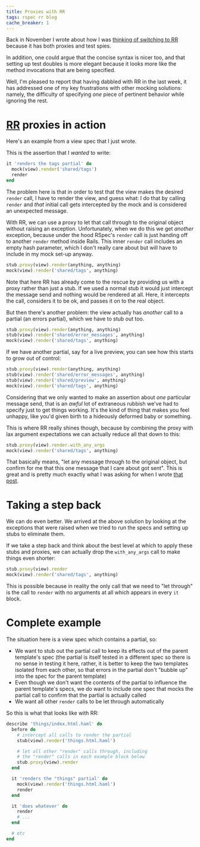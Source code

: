 ```yaml
---
title: Proxies with RR
tags: rspec rr blog
cache_breaker: 1
---
```


Back in November I wrote about how I was [thinking of switching to RR](/blog/thinking-about-switching-to-rr) because it has both proxies and test spies.

In addition, one could argue that the concise syntax is nicer too, and that setting up test doubles is more elegant because it looks more like the method invocations that are being specified.

Well, I'm pleased to report that having dabbled with RR in the last week, it has addressed one of my key frustrations with other mocking solutions: namely, the difficulty of specifying _one_ piece of pertinent behavior while ignoring the rest.

# [RR](/wiki/RR) proxies in action

Here's an example from a view spec that I just wrote.

This is the assertion that I _wanted_ to write:

```ruby
it 'renders the tags partial' do
  mock(view).render('shared/tags')
  render
end
```

The problem here is that in order to test that the view makes the desired `render` call, I have to render the view, and guess what: I do that by calling `render` and _that_ initial call gets intercepted by the mock and is considered an unexpected message.

With RR, we can use a proxy to let that call through to the original object without raising an exception. Unfortunately, when we do this we get _another_ exception, because under the hood RSpec's `render` call is just handing off to another `render` method inside Rails. This inner `render` call includes an empty hash parameter, which I don't really care about but will have to include in my mock set-up anyway.

```ruby
stub.proxy(view).render(anything, anything)
mock(view).render('shared/tags', anything)
```

Note that here RR has already come to the rescue by providing us with a proxy rather than just a stub. If we used a normal stub it would just intercept the message send and nothing would be rendered at all. Here, it intercepts the call, considers it to be ok, and passes it on to the real object.

But then there's another problem: the view actually has _another_ call to a partial (an errors partial), which we have to stub out too.

```ruby
stub.proxy(view).render(anything, anything)
stub(view).render('shared/error_messages', anything)
mock(view).render('shared/tags', anything)
```

If we have another partial, say for a live preview, you can see how this starts to grow out of control:

```ruby
stub.proxy(view).render(anything, anything)
stub(view).render('shared/error_messages', anything)
stub(view).render('shared/preview', anything)
mock(view).render('shared/tags', anything)
```

Considering that we only wanted to make an assertion about _one_ particular message send, that is an _awful_ lot of extraneous rubbish we've had to specify just to get things working. It's the kind of thing that makes you feel unhappy, like you'd given birth to a hideously deformed baby or something.

This is where RR really shines though, because by combining the proxy with lax argument expectations we can actually reduce all that down to this:

```ruby
stub.proxy(view).render.with_any_args
mock(view).render('shared/tags', anything)
```

That basically means, "let any message through to the original object, but confirm for me that this one message that I care about got sent". This is great and is pretty much exactly what I was asking for when I wrote [that post](/blog/thinking-about-switching-to-rr).

# Taking a step back

We can do even better. We arrived at the above solution by looking at the exceptions that were raised when we tried to run the specs and setting up stubs to eliminate them.

If we take a step back and think about the best level at which to apply these stubs and proxies, we can actually drop the `with_any_args` call to make things even shorter:

```ruby
stub.proxy(view).render
mock(view).render('shared/tags', anything)
```

This is possible because in reality the only call that we need to "let through" is the call to `render` with no arguments at all which appears in every `it` block.

# Complete example

The situation here is a view spec which contains a partial, so:

-   We want to stub out the partial call to keep its effects out of the parent template's spec (the partial is itself tested in a different spec so there is no sense in testing it here, rather, it is better to keep the two templates isolated from each other, so that errors in the partial don't "bubble up" into the spec for the parent template)
-   Even though we don't want the contents of the partial to influence the parent template's specs, we do want to include one spec that mocks the partial call to confirm that the partial is actually called
-   We want all other `render` calls to be let through automatically

So this is what that looks like with RR:

```ruby
describe 'things/index.html.haml' do
  before do
    # intercept all calls to render the partial
    stub(view).render('things.html.haml')

    # let all other "render" calls through, including
    # the "render" calls in each example block below
    stub.proxy(view).render
  end

  it 'renders the "things" partial' do
    mock(view).render('things.html.haml')
    render
  end

  it 'does whatever' do
    render
    # ...
  end

  # etc
end
```
